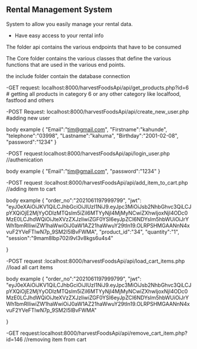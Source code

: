 
## Rental Management System
System to allow you easily manage your rental data.

- Have easy access to your rental info



The folder api contains the various endpoints that have to be consumed


The  Core folder contains the various classes that define the various functions that are used in the various end points.



the include folder contain the  database connection


-GET request: localhost:8000/harvestFoodsApi/api/get_products.php?id=6 # getting all products in category 6 or any other category like localfood, fastfood and others



-POST Request: localhost:8000/harvestFoodsApi/api/create_new_user.php #adding new user

body example
{
    "Email":"tim@gmail.com",
    "Firstname":"kahunde",
    "telephone":"03998",
    "Lastname":"kahuma",
    "Birthday":"2001-02-08",
    "password":"1234"
}


-POST request:localhost:8000/harvestFoodsApi/api/login_user.php //authenication


 body example
{
    "Email":"tim@gmail.com",
    "password":"1234"
}


-POST request :localhost:8000/harvestFoodsApi/api/add_item_to_cart.php //adding item to cart

body example
{
    "order_no":"2021061197999799",
    "jwt": "eyJ0eXAiOiJKV1QiLCJhbGciOiJIUzI1NiJ9.eyJpc3MiOiJsb2NhbGhvc3QiLCJpYXQiOjE2MjYyODIzMTQsIm5iZiI6MTYyNjI4MjMyNCwiZXhwIjoxNjI4ODc0MzE0LCJhdWQiOiJteXVzZXJzIiwiZGF0YSI6eyJpZCI6NDYsIm5hbWUiOiJrYWh1bmRlIiwiZW1haWwiOiJ0aW1AZ21haWwuY29tIn19.OLRPSHMGAANnN4xvuF2YVeFTlwN7p_9SM2I5IBvFWMA",
    "product_id":"34",
    "quantity":"1",
    "session":"9mam8lbp702i9vl3v8kgs6u4s4"

}


-POST request :localhost:8000/harvestFoodsApi/api/load_cart_items.php //load all cart items

body example
{
	 "order_no":"2021061197999799",
    "jwt": "eyJ0eXAiOiJKV1QiLCJhbGciOiJIUzI1NiJ9.eyJpc3MiOiJsb2NhbGhvc3QiLCJpYXQiOjE2MjYyODIzMTQsIm5iZiI6MTYyNjI4MjMyNCwiZXhwIjoxNjI4ODc0MzE0LCJhdWQiOiJteXVzZXJzIiwiZGF0YSI6eyJpZCI6NDYsIm5hbWUiOiJrYWh1bmRlIiwiZW1haWwiOiJ0aW1AZ21haWwuY29tIn19.OLRPSHMGAANnN4xvuF2YVeFTlwN7p_9SM2I5IBvFWMA"
    
}


-GET request:localhost:8000/harvestFoodsApi/api/remove_cart_item.php?id=146 //removing item from cart

